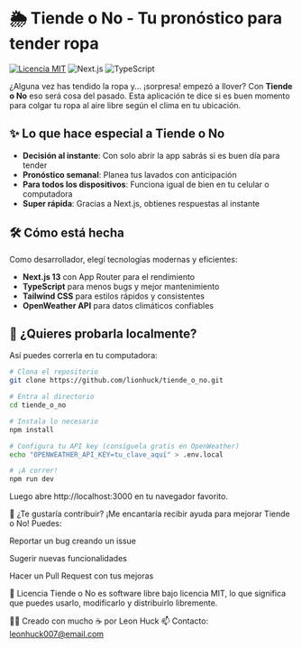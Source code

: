 # 🌦️ Tiende o No - Tu pronóstico para tender ropa

[![Licencia MIT](https://img.shields.io/badge/Licencia-MIT-green.svg)](https://opensource.org/licenses/MIT)
![Next.js](https://img.shields.io/badge/Construido_con-Next.js-000000?logo=next.js)
![TypeScript](https://img.shields.io/badge/TypeScript-4.9-blue?logo=typescript)

¿Alguna vez has tendido la ropa y... ¡sorpresa! empezó a llover? Con **Tiende o No** eso será cosa del pasado. Esta aplicación te dice si es buen momento para colgar tu ropa al aire libre según el clima en tu ubicación.


## ✨ Lo que hace especial a Tiende o No

- **Decisión al instante**: Con solo abrir la app sabrás si es buen día para tender
- **Pronóstico semanal**: Planea tus lavados con anticipación
- **Para todos los dispositivos**: Funciona igual de bien en tu celular o computadora
- **Super rápida**: Gracias a Next.js, obtienes respuestas al instante

## 🛠️ Cómo está hecha

Como desarrollador, elegí tecnologías modernas y eficientes:

- **Next.js 13** con App Router para el rendimiento
- **TypeScript** para menos bugs y mejor mantenimiento
- **Tailwind CSS** para estilos rápidos y consistentes
- **OpenWeather API** para datos climáticos confiables

## 🚀 ¿Quieres probarla localmente?

Así puedes correrla en tu computadora:

```bash
# Clona el repositorio
git clone https://github.com/lionhuck/tiende_o_no.git

# Entra al directorio
cd tiende_o_no

# Instala lo necesario
npm install

# Configura tu API key (consíguela gratis en OpenWeather)
echo "OPENWEATHER_API_KEY=tu_clave_aquí" > .env.local

# ¡A correr!
npm run dev
```

Luego abre http://localhost:3000 en tu navegador favorito.

🤝 ¿Te gustaría contribuir?
¡Me encantaría recibir ayuda para mejorar Tiende o No! Puedes:

Reportar un bug creando un issue

Sugerir nuevas funcionalidades

Hacer un Pull Request con tus mejoras

📜 Licencia
Tiende o No es software libre bajo licencia MIT, lo que significa que puedes usarlo, modificarlo y distribuirlo libremente.

👨‍💻 Creado con mucho ☕ por Leon Huck
📫 Contacto: leonhuck007@email.com
